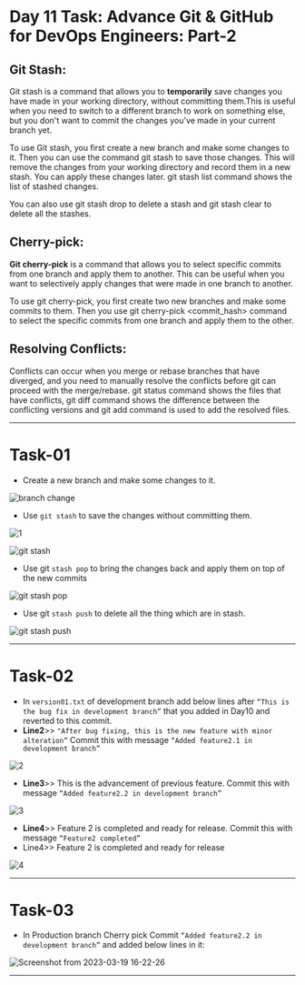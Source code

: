 # Day 11 Task: Advance Git & GitHub for DevOps Engineers: Part-2

## Git Stash:
Git stash is a command that allows you to **temporarily** save changes you have made in your working directory, without committing them.This is useful when you need to switch to a different branch to work on something else, but you don't want to commit the changes you've made in your current branch yet.

To use Git stash, you first create a new branch and make some changes to it. Then you can use the command git stash to save those changes. This will remove the changes from your working directory and record them in a new stash. You can apply these changes later. git stash list command shows the list of stashed changes.

You can also use git stash drop to delete a stash and git stash clear to delete all the stashes.

## Cherry-pick:
**Git cherry-pick** is a command that allows you to select specific commits from one branch and apply them to another. This can be useful when you want to selectively apply changes that were made in one branch to another.

To use git cherry-pick, you first create two new branches and make some commits to them. Then you use git cherry-pick <commit_hash> command to select the specific commits from one branch and apply them to the other.

## Resolving Conflicts:
Conflicts can occur when you merge or rebase branches that have diverged, and you need to manually resolve the conflicts before git can proceed with the merge/rebase.
git status command shows the files that have conflicts, git diff command shows the difference between the conflicting versions and git add command is used to add the resolved files.

---
# Task-01 
- Create a new branch and make some changes to it.

![branch change](https://user-images.githubusercontent.com/76991475/226160020-76815895-8e96-428b-9bae-35af81b57bf9.png)

- Use `git stash` to save the changes without committing them.

![1](https://user-images.githubusercontent.com/76991475/226159900-bc0f0074-ebe3-4ee8-af47-36bc920213eb.png)

![git stash](https://user-images.githubusercontent.com/76991475/226159908-6a02672c-9754-475a-94ba-18a250666cf7.png)

- Use git `stash pop` to bring the changes back and apply them on top of the new commits

![git stash pop](https://user-images.githubusercontent.com/76991475/226159916-cdceb80b-e79f-40ac-a9b0-04edeb92106a.png)

- Use git `stash push` to delete all the thing which are in stash.

![git stash push](https://user-images.githubusercontent.com/76991475/226159921-b16dad58-fb1f-40a3-94d2-9f863997313d.png)

---

# Task-02
- In `version01.txt` of development branch add below lines after `“This is the bug fix in development branch”` that you added in Day10 and reverted to this commit.
- **Line2**>> `"After bug fixing, this is the new feature with minor alteration”`
Commit this with message `“Added feature2.1 in development branch”`

![2](https://user-images.githubusercontent.com/76991475/226169673-01793fd6-48ad-4386-890e-b658b5084bde.png)

- **Line3**>> This is the advancement of previous feature.
Commit this with message `“Added feature2.2 in development branch”`

![3](https://user-images.githubusercontent.com/76991475/226169677-83a99cb2-5921-4718-bdae-ca906a1b3a88.png)

- **Line4**>> Feature 2 is completed and ready for release.
Commit this with message `“Feature2 completed”`
- Line4>> Feature 2 is completed and ready for release

![4](https://user-images.githubusercontent.com/76991475/226169872-330fb92d-01e1-4830-8e4d-a7ef05d07552.png)

---

# Task-03
- In Production branch Cherry pick Commit `“Added feature2.2 in development branch”` and added below lines in it:

![Screenshot from 2023-03-19 16-22-26](https://user-images.githubusercontent.com/76991475/226170852-d64f5ccb-f2f5-42df-90fd-104a29b54eb0.png)

---